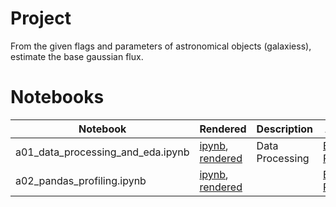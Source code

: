 # Project
From the given flags and parameters of astronomical objects (galaxiess), estimate the base gaussian flux.

# Notebooks

|  Notebook | Rendered   | Description  |  Author |
|---|---|---|---|
| a01_data_processing_and_eda.ipynb  | [ipynb](https://github.com/bhishanpdl/DMstack_obsfile_Clusters/blob/master/Dmstack_Analysis/Flux_Estimation/a01_data_processing_and_eda.ipynb), [rendered](https://nbviewer.jupyter.org/github/bhishanpdl/DMstack_obsfile_Clusters/blob/master/Dmstack_Analysis/Flux_Estimation/a01_data_processing_and_eda.ipynb)  | Data Processing   | [Bhishan Poudel](https://bhishanpdl.github.io/)  |
| a02_pandas_profiling.ipynb  | [ipynb](https://github.com/bhishanpdl/DMstack_obsfile_Clusters/blob/master/Dmstack_Analysis/Flux_Estimation/a02_pandas_profiling.ipynb), [rendered](https://nbviewer.jupyter.org/github/bhishanpdl/DMstack_obsfile_Clusters/blob/master/Dmstack_Analysis/Flux_Estimation/a02_pandas_profiling.ipynb)  |   | [Bhishan Poudel](https://bhishanpdl.github.io/)  |


